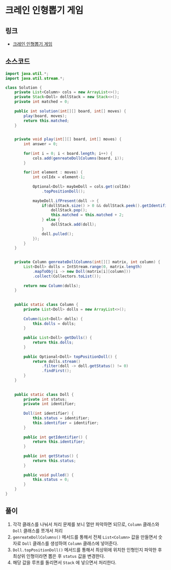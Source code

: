 # 크레인 인형뽑기 게임


## 링크
+ [크레인 인형뽑기 게임](https://programmers.co.kr/learn/courses/30/lessons/64061)


## 소스코드
```.java
import java.util.*;
import java.util.stream.*;

class Solution {
    private List<Column> cols = new ArrayList<>();
    private Stack<Doll> dollStack = new Stack<>();
    private int matched = 0;
    
    public int solution(int[][] board, int[] moves) {      
        play(board, moves);
        return this.matched;
    }
    

    private void play(int[][] board, int[] moves) {
        int answer = 0;
        
        for(int i = 0; i < board.length; i++) {
            cols.add(genreateDollColumns(board, i));
        }   
        
        for(int element : moves) {
            int colIdx = element-1;
            
            Optional<Doll> maybeDoll = cols.get(colIdx)
                .topPositionDoll();
            
            maybeDoll.ifPresent(doll -> {
                if(dollStack.size() > 0 && dollStack.peek().getIdentifier() == doll.getIdentifier()) {
                    dollStack.pop();
                    this.matched = this.matched + 2;
                } else {
                    dollStack.add(doll);   
                }
                doll.pulled();      
            });
        }
    }

    
    private Column genreateDollColumns(int[][] matrix, int column) {
        List<Doll> dolls = IntStream.range(0, matrix.length)
            .mapToObj(i -> new Doll(matrix[i][column]))
            .collect(Collectors.toList());
        
        return new Column(dolls);
    }
    
    
    public static class Column {
        private List<Doll> dolls = new ArrayList<>();
        
        Column(List<Doll> dolls) {
            this.dolls = dolls;
        }
        
        public List<Doll> getDolls() {
            return this.dolls;
        }
        
        public Optional<Doll> topPositionDoll() {
            return dolls.stream()
                .filter(doll -> doll.getStatus() != 0)
                .findFirst();
        }
    }
    
    
    public static class Doll {
        private int status;
        private int identifier;
        
        Doll(int identifier) {
            this.status = identifier;
            this.identifier = identifier;
        }
        
        public int getIdentifier() {
            return this.identifier;
        }
        
        public int getStatus() {
            return this.status;
        }
        
        public void pulled() {
            this.status = 0;
        }
    }
}
```
## 풀이
1. 각각 클래스를 나눠서 처리 문제를 보니 열만 파악하면 되므로, `Column` 클래스와 `Doll` 클래스를 쪼개서 처리
2. `genreateDollColumns()` 메서드를 통해서 전체 `List<Column>` 값을 만들면서 숫자로 `Doll` 클래스를 생성하여 `Column` 클래스에 넣어준다.
3. `Doll.topPositionDoll()` 메서드를 통해서 최상위에 위치한 인형인지 파악한 후 최상위 인형이라면 뽑은 후 `status` 값을 변경한다.
4. 해당 값을 루프를 돌리면서 `Stack` 에 넣으면서 처리한다.
